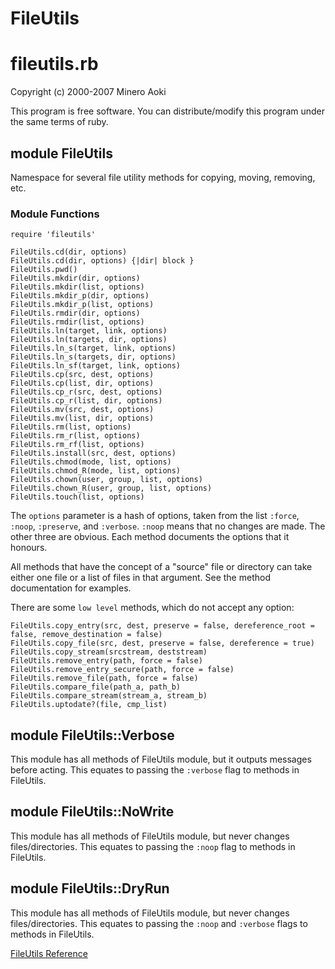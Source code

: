 # FileUtils

# fileutils.rb

Copyright (c) 2000-2007 Minero Aoki

This program is free software. You can distribute/modify this program under
the same terms of ruby.

## module FileUtils

Namespace for several file utility methods for copying, moving, removing, etc.

### Module Functions

    require 'fileutils'

    FileUtils.cd(dir, options)
    FileUtils.cd(dir, options) {|dir| block }
    FileUtils.pwd()
    FileUtils.mkdir(dir, options)
    FileUtils.mkdir(list, options)
    FileUtils.mkdir_p(dir, options)
    FileUtils.mkdir_p(list, options)
    FileUtils.rmdir(dir, options)
    FileUtils.rmdir(list, options)
    FileUtils.ln(target, link, options)
    FileUtils.ln(targets, dir, options)
    FileUtils.ln_s(target, link, options)
    FileUtils.ln_s(targets, dir, options)
    FileUtils.ln_sf(target, link, options)
    FileUtils.cp(src, dest, options)
    FileUtils.cp(list, dir, options)
    FileUtils.cp_r(src, dest, options)
    FileUtils.cp_r(list, dir, options)
    FileUtils.mv(src, dest, options)
    FileUtils.mv(list, dir, options)
    FileUtils.rm(list, options)
    FileUtils.rm_r(list, options)
    FileUtils.rm_rf(list, options)
    FileUtils.install(src, dest, options)
    FileUtils.chmod(mode, list, options)
    FileUtils.chmod_R(mode, list, options)
    FileUtils.chown(user, group, list, options)
    FileUtils.chown_R(user, group, list, options)
    FileUtils.touch(list, options)

The `options` parameter is a hash of options, taken from the list `:force`,
`:noop`, `:preserve`, and `:verbose`. `:noop` means that no changes are made. 
The other three are obvious. Each method documents the options that it
honours.

All methods that have the concept of a "source" file or directory can take
either one file or a list of files in that argument.  See the method
documentation for examples.

There are some `low level` methods, which do not accept any option:

    FileUtils.copy_entry(src, dest, preserve = false, dereference_root = false, remove_destination = false)
    FileUtils.copy_file(src, dest, preserve = false, dereference = true)
    FileUtils.copy_stream(srcstream, deststream)
    FileUtils.remove_entry(path, force = false)
    FileUtils.remove_entry_secure(path, force = false)
    FileUtils.remove_file(path, force = false)
    FileUtils.compare_file(path_a, path_b)
    FileUtils.compare_stream(stream_a, stream_b)
    FileUtils.uptodate?(file, cmp_list)

## module FileUtils::Verbose

This module has all methods of FileUtils module, but it outputs messages
before acting.  This equates to passing the `:verbose` flag to methods in
FileUtils.

## module FileUtils::NoWrite

This module has all methods of FileUtils module, but never changes
files/directories.  This equates to passing the `:noop` flag to methods in
FileUtils.

## module FileUtils::DryRun

This module has all methods of FileUtils module, but never changes
files/directories.  This equates to passing the `:noop` and `:verbose` flags
to methods in FileUtils.

[FileUtils Reference](https://ruby-doc.org/stdlib-2.6/libdoc/fileutils/rdoc/FileUtils.html)
